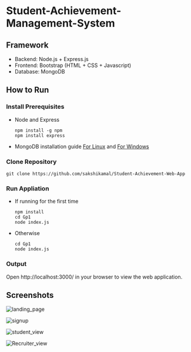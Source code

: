 # Student-Achievement-Management-System

## Framework
- Backend: Node.js + Express.js
- Frontend: Bootstrap (HTML + CSS + Javascript)
- Database: MongoDB

## How to Run

### Install Prerequisites

- Node and Express
  ```
  npm install -g npm
  npm install express
  ```
- MongoDB installation guide [For Linux](https://docs.mongodb.com/manual/administration/install-on-linux/) and [For Windows](https://docs.mongodb.com/manual/tutorial/install-mongodb-on-windows/)

### Clone Repository
```
git clone https://github.com/sakshikamal/Student-Achievement-Web-App
```

### Run Appliation
- If running for the first time
  ```
  npm install
  cd Gp1
  node index.js
  ```
- Otherwise
  ```
  cd Gp1
  node index.js
  ```
### Output

Open http://localhost:3000/ in your browser to view the web application.

## Screenshots

![landing_page](https://user-images.githubusercontent.com/54207629/129136363-3b0174c5-a5c2-474f-97f7-832c25cb3a65.png)

![signup](https://user-images.githubusercontent.com/54207629/129136379-bcf1da22-c2a9-4f4c-99da-67f8c2e2fdcf.png)

![student_view](https://user-images.githubusercontent.com/54207629/129136406-c632b0a8-02e7-4b13-b329-67bbeaf13a3b.png)


![Recruiter_view](https://user-images.githubusercontent.com/54207629/129136389-bdf77d49-946b-44d2-bd36-b14f8adb2790.png)
